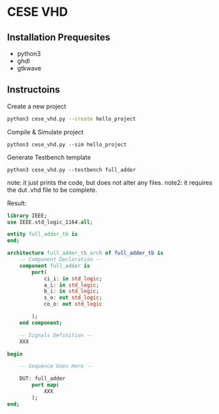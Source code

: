 # CESE VHD
## Installation Prequesites
- python3
- ghdl
- gtkwave


## Instructoins
Create a new project
```sh
python3 cese_vhd.py --create hello_project
```

Compile & Simulate project
```
python3 cese_vhd.py --sim hello_project
```


Generate Testbench template
```
python3 cese_vhd.py --testbench full_adder
```
note: it just prints the code, but does not alter any files.
note2: it requires the dut .vhd file to be complete.

Result:
```vhdl
library IEEE;
use IEEE.std_logic_1164.all;

entity full_adder_tb is
end;

architecture full_adder_tb_arch of full_adder_tb is
    -- Component Declaration --
    component full_adder is
        port(
            ci_i: in std_logic;
            a_i: in std_logic;
            b_i: in std_logic;
            s_o: out std_logic;
            co_o: out std_logic 

        );
    end component;

    -- Signals Definition --
    XXX

begin

    -- Sequence Goes Here --

    DUT: full_adder
        port map(
            XXX
        );
end;
```

